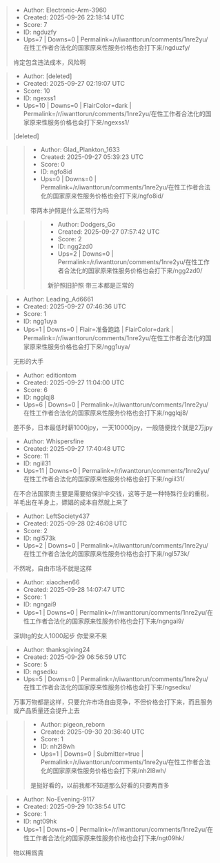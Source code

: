 > - Author: Electronic-Arm-3960
> - Created: 2025-09-26 22:18:14 UTC
> - Score: 7
> - ID: ngduzfy
> - Ups=7 | Downs=0 | Permalink=/r/iwanttorun/comments/1nre2yu/在性工作者合法化的国家原来性服务价格也会打下来/ngduzfy/
>
> 肯定包含违法成本，风险啊

> - Author: [deleted]
> - Created: 2025-09-27 02:19:07 UTC
> - Score: 10
> - ID: ngexss1
> - Ups=10 | Downs=0 | FlairColor=dark | Permalink=/r/iwanttorun/comments/1nre2yu/在性工作者合法化的国家原来性服务价格也会打下来/ngexss1/
>
> [deleted]

>> - Author: Glad_Plankton_1633
>> - Created: 2025-09-27 05:39:23 UTC
>> - Score: 0
>> - ID: ngfo8id
>> - Ups=0 | Downs=0 | Permalink=/r/iwanttorun/comments/1nre2yu/在性工作者合法化的国家原来性服务价格也会打下来/ngfo8id/
>>
>> 带两本护照是什么正常行为吗

>>> - Author: Dodgers_Go
>>> - Created: 2025-09-27 07:57:42 UTC
>>> - Score: 2
>>> - ID: ngg2zd0
>>> - Ups=2 | Downs=0 | Permalink=/r/iwanttorun/comments/1nre2yu/在性工作者合法化的国家原来性服务价格也会打下来/ngg2zd0/
>>>
>>> 新护照旧护照 带三本都是正常的

> - Author: Leading_Ad6661
> - Created: 2025-09-27 07:46:36 UTC
> - Score: 1
> - ID: ngg1uya
> - Ups=1 | Downs=0 | Flair=准备跑路 | FlairColor=dark | Permalink=/r/iwanttorun/comments/1nre2yu/在性工作者合法化的国家原来性服务价格也会打下来/ngg1uya/
>
> 无形的大手

> - Author: editiontom
> - Created: 2025-09-27 11:04:00 UTC
> - Score: 6
> - ID: ngglqj8
> - Ups=6 | Downs=0 | Permalink=/r/iwanttorun/comments/1nre2yu/在性工作者合法化的国家原来性服务价格也会打下来/ngglqj8/
>
> 差不多，日本最低时薪1000jpy，一天10000jpy，一般随便找个就是2万jpy

> - Author: Whispersfine
> - Created: 2025-09-27 17:40:48 UTC
> - Score: 11
> - ID: ngiil31
> - Ups=11 | Downs=0 | Permalink=/r/iwanttorun/comments/1nre2yu/在性工作者合法化的国家原来性服务价格也会打下来/ngiil31/
>
> 在不合法国家贵主要是需要给保护伞交钱，这等于是一种特殊行业的重税，羊毛出在羊身上，嫖娼的成本自然就上来了

> - Author: LeftSociety437
> - Created: 2025-09-28 02:46:08 UTC
> - Score: 2
> - ID: ngl573k
> - Ups=2 | Downs=0 | Permalink=/r/iwanttorun/comments/1nre2yu/在性工作者合法化的国家原来性服务价格也会打下来/ngl573k/
>
> 不然呢，自由市场不就是这样

> - Author: xiaochen66
> - Created: 2025-09-28 14:07:47 UTC
> - Score: 1
> - ID: ngngai9
> - Ups=1 | Downs=0 | Permalink=/r/iwanttorun/comments/1nre2yu/在性工作者合法化的国家原来性服务价格也会打下来/ngngai9/
>
> 深圳tg的女人1000起步 你爱来不来

> - Author: thanksgiving24
> - Created: 2025-09-29 06:56:59 UTC
> - Score: 5
> - ID: ngsedku
> - Ups=5 | Downs=0 | Permalink=/r/iwanttorun/comments/1nre2yu/在性工作者合法化的国家原来性服务价格也会打下来/ngsedku/
>
> 万事万物都是这样，只要允许市场自由竞争，不但价格会打下来，而且服务或产品质量还会提升上去

>> - Author: pigeon_reborn
>> - Created: 2025-09-30 20:36:40 UTC
>> - Score: 1
>> - ID: nh2l8wh
>> - Ups=1 | Downs=0 | Submitter=true | Permalink=/r/iwanttorun/comments/1nre2yu/在性工作者合法化的国家原来性服务价格也会打下来/nh2l8wh/
>>
>> 是挺好看的，以前我都不知道那么好看的只要两百多

> - Author: No-Evening-9117
> - Created: 2025-09-29 10:38:54 UTC
> - Score: 1
> - ID: ngt09hk
> - Ups=1 | Downs=0 | Permalink=/r/iwanttorun/comments/1nre2yu/在性工作者合法化的国家原来性服务价格也会打下来/ngt09hk/
>
> 物以稀爲貴
